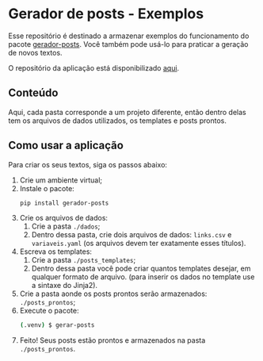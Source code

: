 # Gerador de posts - Exemplos
Esse repositório é destinado a armazenar exemplos do funcionamento do pacote [gerador-posts](https://pypi.org/project/gerador-posts/). Você também pode usá-lo para praticar a geração de novos textos.

O repositório da aplicação está disponibilizado [aqui](https://github.com/cecivieira/gerador-posts).

## Conteúdo

Aqui, cada pasta corresponde a um projeto diferente, então dentro delas tem os arquivos de dados utilizados, os templates e posts prontos.

## Como usar a aplicação

Para criar os seus textos, siga os passos abaixo: 

1. Crie um ambiente virtual;
1. Instale o pacote:
    ```bash
    pip install gerador-posts
    ```
1. Crie os arquivos de dados:
    1. Crie a pasta `./dados`;
    1. Dentro dessa pasta, crie dois arquivos de dados: `links.csv` e `variaveis.yaml` (os arquivos devem ter exatamente esses títulos).
1. Escreva os templates:
    1. Crie a pasta `./posts_templates`;
    1. Dentro dessa pasta você pode criar quantos templates desejar, em qualquer formato de arquivo. (para inserir os dados no template use a sintaxe do Jinja2).
1. Crie a pasta aonde os posts prontos serão armazenados: `./posts_prontos`;
1. Execute o pacote:
    ```bash
    (.venv) $ gerar-posts
    ```
1. Feito! Seus posts estão prontos e armazenados na pasta `./posts_prontos`.